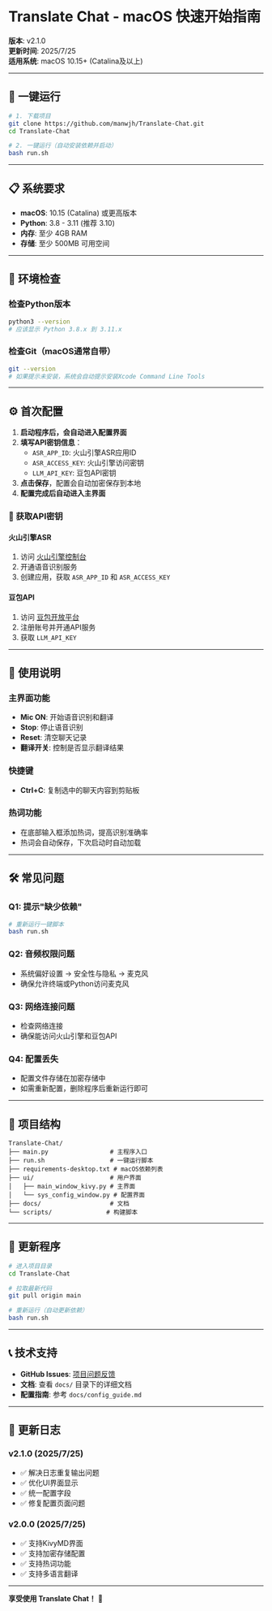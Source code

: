 # Translate Chat - macOS 快速开始指南

**版本**: v2.1.0  
**更新时间**: 2025/7/25  
**适用系统**: macOS 10.15+ (Catalina及以上)

---

## 🚀 一键运行

```bash
# 1. 下载项目
git clone https://github.com/manwjh/Translate-Chat.git
cd Translate-Chat

# 2. 一键运行（自动安装依赖并启动）
bash run.sh
```



---

## 📋 系统要求

- **macOS**: 10.15 (Catalina) 或更高版本
- **Python**: 3.8 - 3.11 (推荐 3.10)
- **内存**: 至少 4GB RAM
- **存储**: 至少 500MB 可用空间

---

## 🔧 环境检查

### 检查Python版本
```bash
python3 --version
# 应该显示 Python 3.8.x 到 3.11.x
```

### 检查Git（macOS通常自带）
```bash
git --version
# 如果提示未安装，系统会自动提示安装Xcode Command Line Tools
```

---

## ⚙️ 首次配置

1. **启动程序后，会自动进入配置界面**
2. **填写API密钥信息**：
   - `ASR_APP_ID`: 火山引擎ASR应用ID
   - `ASR_ACCESS_KEY`: 火山引擎访问密钥
   - `LLM_API_KEY`: 豆包API密钥
3. **点击保存**，配置会自动加密保存到本地
4. **配置完成后自动进入主界面**

### 🔑 获取API密钥

#### 火山引擎ASR
1. 访问 [火山引擎控制台](https://console.volcengine.com/)
2. 开通语音识别服务
3. 创建应用，获取 `ASR_APP_ID` 和 `ASR_ACCESS_KEY`

#### 豆包API
1. 访问 [豆包开放平台](https://www.doubao.com/)
2. 注册账号并开通API服务
3. 获取 `LLM_API_KEY`

---

## 🎯 使用说明

### 主界面功能
- **Mic ON**: 开始语音识别和翻译
- **Stop**: 停止语音识别
- **Reset**: 清空聊天记录
- **翻译开关**: 控制是否显示翻译结果

### 快捷键
- **Ctrl+C**: 复制选中的聊天内容到剪贴板

### 热词功能
- 在底部输入框添加热词，提高识别准确率
- 热词会自动保存，下次启动时自动加载

---

## 🛠️ 常见问题

### Q1: 提示"缺少依赖"
```bash
# 重新运行一键脚本
bash run.sh
```

### Q2: 音频权限问题
- 系统偏好设置 → 安全性与隐私 → 麦克风
- 确保允许终端或Python访问麦克风

### Q3: 网络连接问题
- 检查网络连接
- 确保能访问火山引擎和豆包API

### Q4: 配置丢失
- 配置文件存储在加密存储中
- 如需重新配置，删除程序后重新运行即可

---

## 📁 项目结构

```
Translate-Chat/
├── main.py                 # 主程序入口
├── run.sh                  # 一键运行脚本
├── requirements-desktop.txt # macOS依赖列表
├── ui/                     # 用户界面
│   ├── main_window_kivy.py # 主界面
│   └── sys_config_window.py # 配置界面
├── docs/                   # 文档
└── scripts/               # 构建脚本
```

---

## 🔄 更新程序

```bash
# 进入项目目录
cd Translate-Chat

# 拉取最新代码
git pull origin main

# 重新运行（自动更新依赖）
bash run.sh
```

---

## 📞 技术支持

- **GitHub Issues**: [项目问题反馈](https://github.com/manwjh/Translate-Chat/issues)
- **文档**: 查看 `docs/` 目录下的详细文档
- **配置指南**: 参考 `docs/config_guide.md`

---

## 📝 更新日志

### v2.1.0 (2025/7/25)
- ✅ 解决日志重复输出问题
- ✅ 优化UI界面显示
- ✅ 统一配置字段
- ✅ 修复配置页面问题

### v2.0.0 (2025/7/25)
- ✅ 支持KivyMD界面
- ✅ 支持加密存储配置
- ✅ 支持热词功能
- ✅ 支持多语言翻译

---

**享受使用 Translate Chat！** 🎉 